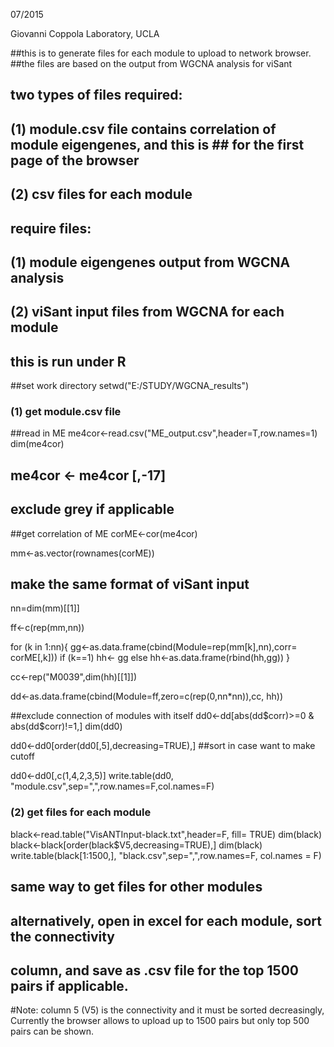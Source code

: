 07/2015

Giovanni Coppola Laboratory, UCLA

##this is to generate files for each module to upload to network browser. ##the files are based on the output from WGCNA analysis for viSant
## two types of files required:
## (1) module.csv file contains correlation of module eigengenes, and this is ##     for the first page of the browser
## (2) csv files for each module

## require files:
## (1) module eigengenes output from WGCNA analysis
## (2) viSant input files from WGCNA for each module

## this is run under R


##set work directory
setwd("E:/STUDY/WGCNA_results")

### (1) get module.csv file
##read in ME 
me4cor<-read.csv("ME_output.csv",header=T,row.names=1)
dim(me4cor)

## me4cor <- me4cor [,-17]
## exclude grey if applicable


##get correlation of ME
corME<-cor(me4cor)

mm<-as.vector(rownames(corME))

## make the same format of viSant input

nn=dim(mm)[[1]]

ff<-c(rep(mm,nn))

for (k in 1:nn){
gg<-as.data.frame(cbind(Module=rep(mm[k],nn),corr= corME[,k]))
if (k==1)
hh<- gg
else
hh<-as.data.frame(rbind(hh,gg))
}

cc<-rep("M0039",dim(hh)[[1]])

dd<-as.data.frame(cbind(Module=ff,zero=c(rep(0,nn*nn)),cc, hh))

##exclude connection of modules with itself 
dd0<-dd[abs(dd$corr)>=0 & abs(dd$corr)!=1,]
dim(dd0)
	


dd0<-dd0[order(dd0[,5],decreasing=TRUE),]
##sort in case want to make cutoff

dd0<-dd0[,c(1,4,2,3,5)]
write.table(dd0, "module.csv",sep=",",row.names=F,col.names=F)


### (2) get files for each module

black<-read.table("VisANTInput-black.txt",header=F, fill= TRUE)
dim(black)
black<-black[order(black$V5,decreasing=TRUE),]
dim(black)
write.table(black[1:1500,], "black.csv",sep=",",row.names=F, col.names = F)


## same way to get files for other modules

## alternatively, open in excel for each module, sort the connectivity 
## column, and save as .csv file for the top 1500 pairs if applicable. 


#Note: column 5 (V5) is the connectivity and it must be sorted decreasingly,
Currently the browser allows to upload up to 1500 pairs but only top 500 pairs can be shown.



